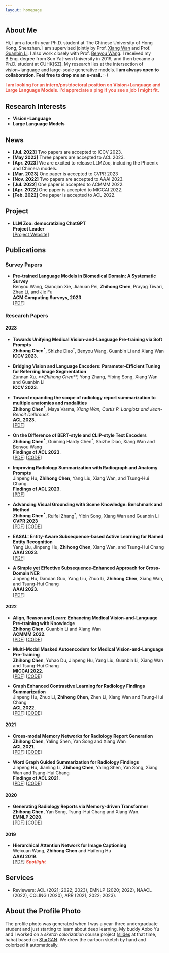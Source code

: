 ```yaml
---
layout: homepage
---
```


## About Me

Hi, I am a fourth-year Ph.D. student at The Chinese University of Hong Kong, Shenzhen. I am supervised jointly by Prof. [Xiang Wan](https://scholar.google.com/citations?user=e3_kWigAAAAJ&hl=en&oi=ao) and Prof. [Guanbin Li](http://guanbinli.com/). I also work closely with Prof. [Benyou Wang](https://wabyking.github.io/old.html). I received my B.Eng. degree from Sun Yat-sen University in 2019, and then became a Ph.D. student at CUHK(SZ). My research lies at the intersection of vision+language and large-scale generative models. **I am always open to collaboration. Feel free to drop me an e-mail.** :-)

<strong style="color:#e74d3c; font-weight:600">I am looking for an intern/postdoctoral position on **Vision+Language** and **Large Language Models**. I'd appreciate a ping if you see a job I might fit.</strong>

## Research Interests

- **Vision+Language**
- **Large Language Models** 

## News
- **[Jul. 2023]** Two papers are accepted to ICCV 2023.
- **[May  2023]** Three papers are accepted to ACL 2023.
- **[Apr. 2023]** We are excited to release LLMZoo, including the Phoenix and Chimera models.
- **[Mar. 2023]** One paper is accepted to CVPR 2023
- **[Nov. 2022]** Two papers are accepted to AAAI 2023.
- **[Jul. 2022]** One paper is accepted to ACMMM 2022.
- **[Apr. 2022]** One paper is accepted to MICCAI 2022.
- **[Feb. 2022]** One paper is accepted to ACL 2022.

## Project

- **LLM Zoo: democratizing ChatGPT**
  <br>
  **Project Leader**
  <br>
  [[Project Website]](https://github.com/FreedomIntelligence/LLMZoo)

## Publications
### Survey Papers
- **Pre-trained Language Models in Biomedical Domain: A Systematic Survey**
  <br>
  Benyou Wang, Qianqian Xie, Jiahuan Pei, **Zhihong Chen**, Prayag Tiwari, Zhao Li, and Jie Fu
  <br>
  **ACM Computing Surveys, 2023**.
  <br>
  [[PDF](https://arxiv.org/pdf/2110.05006.pdf)]

### Research Papers
#### 2023
- **Towards Unifying Medical Vision-and-Language Pre-training via Soft Prompts**
  <br>
  **Zhihong Chen<sup>*</sup>**, Shizhe Diao<sup>*</sup>, Benyou Wang, Guanbin Li and Xiang Wan
  <br>
  **ICCV 2023**.
  <br>

- **Bridging Vision and Language Encoders: Parameter-Efficient Tuning for Referring Image Segmentation**
  <br>
  Zunnan Xu<sup>*</sup>, **Zhihong Chen<sup>*</sup>**, Yong Zhang, Yibing Song, Xiang Wan and Guanbin Li
  <br>
  **ICCV 2023**.
  <br>

- **Toward expanding the scope of radiology report summarization to multiple anatomies and modalities**
  <br>
  **Zhihong Chen<sup>*</sup>**, Maya Varma<sup>*</sup>, Xiang Wan, Curtis P. Langlotz and Jean-Benoit Delbrouck<sup>*</sup>
  <br>
  **ACL 2023**.
  <br>
  [[PDF](https://aclanthology.org/2023.acl-short.41.pdf)]

- **On the Difference of BERT-style and CLIP-style Text Encoders**
  <br>
  **Zhihong Chen<sup>*</sup>**, Guiming Hardy Chen<sup>*</sup>, Shizhe Diao, Xiang Wan and Benyou Wang
  <br>
  **Findings of ACL 2023**.
  <br>
  [[PDF](https://arxiv.org/pdf/2306.03678)] [[CODE](https://github.com/zhjohnchan/bert-clip-synesthesia)]

- **Improving Radiology Summarization with Radiograph and Anatomy Prompts**
  <br>
  Jinpeng Hu, **Zhihong Chen**, Yang Liu, Xiang Wan, and Tsung-Hui Chang.
  <br>
  **Findings of ACL 2023**.
  <br>
  [[PDF](https://arxiv.org/pdf/2210.08303)]

- **Advancing Visual Grounding with Scene Knowledge: Benchmark and Method**
  <br>
  **Zhihong Chen<sup>*</sup>**, Ruifei Zhang<sup>*</sup>, Yibin Song, Xiang Wan and Guanbin Li
  <br>
  **CVPR 2023**
  <br>
  [[PDF](https://openaccess.thecvf.com/content/CVPR2023/papers/Song_Advancing_Visual_Grounding_With_Scene_Knowledge_Benchmark_and_Method_CVPR_2023_paper.pdf)] [[CODE](https://github.com/zhjohnchan/SK-VG)]

- **EASAL: Entity-Aware Subsequence-based Active Learning for Named Entity Recognition**
  <br>
  Yang Liu, Jinpeng Hu, **Zhihong Chen**, Xiang Wan, and Tsung-Hui Chang
  <br>
  **AAAI 2023**.
  <br>
  [[PDF](https://ojs.aaai.org/index.php/AAAI/article/view/26069/25841)]

- **A Simple yet Effective Subsequence-Enhanced Approach for Cross-Domain NER**
  <br>
  Jinpeng Hu, Dandan Guo, Yang Liu, Zhuo Li, **Zhihong Chen**, Xiang Wan, and Tsung-Hui Chang
  <br>
  **AAAI 2023**.
  <br>
  [[PDF](https://ojs.aaai.org/index.php/AAAI/article/view/26515/26287)]

#### 2022
- **Align, Reason and Learn: Enhancing Medical Vision-and-Language Pre-training with Knowledge**
  <br>
  **Zhihong Chen**, Guanbin Li and Xiang Wan
  <br>
  **ACMMM 2022**.
  <br>
  [[PDF](https://arxiv.org/pdf/2209.07118.pdf)] [[CODE](https://github.com/zhjohnchan/ARL)]

- **Multi-Modal Masked Autoencoders for Medical Vision-and-Language Pre-Training**
  <br>
  **Zhihong Chen**, Yuhao Du, Jinpeng Hu, Yang Liu, Guanbin Li, Xiang Wan and Tsung-Hui Chang
  <br>
  **MICCAI 2022**.
  <br>
  [[PDF](https://arxiv.org/pdf/2209.07098.pdf)] [[CODE](https://github.com/zhjohnchan/M3AE)]

- **Graph Enhanced Contrastive Learning for Radiology Findings Summarization**
  <br>
  Jinpeng Hu, Zhuo Li, **Zhihong Chen**, Zhen Li, Xiang Wan and Tsung-Hui Chang
  <br>
  **ACL 2022**.
  <br>
  [[PDF](https://arxiv.org/pdf/2204.00203.pdf)] [[CODE](https://github.com/jinpeng01/AIG_CL)]

#### 2021
- **Cross-modal Memory Networks for Radiology Report Generation**
  <br>
  **Zhihong Chen**, Yaling Shen, Yan Song and Xiang Wan
  <br>
  **ACL 2021**.
  <br>
  [[PDF](https://arxiv.org/pdf/2204.13258.pdf)] [[CODE](https://github.com/zhjohnchan/R2GenCMN)]

- **Word Graph Guided Summarization for Radiology Findings**
  <br>
  Jinpeng Hu, Jianling Li, **Zhihong Chen**, Yaling Shen, Yan Song, Xiang Wan and Tsung-Hui Chang 
  <br>
  **Findings of ACL 2021**.
  <br>
  [[PDF](https://arxiv.org/pdf/2112.09925.pdf)] [[CODE](https://github.com/jinpeng01/WGSum)]

#### 2020
- **Generating Radiology Reports via Memory-driven Transformer**
  <br>
  **Zhihong Chen**, Yan Song, Tsung-Hui Chang and Xiang Wan.
  <br>
  **EMNLP 2020**.
  <br>
  [[PDF](https://arxiv.org/pdf/2010.16056.pdf)] [[CODE](https://github.com/zhjohnchan/R2Gen)]

#### 2019
- **Hierarchical Attention Network for Image Captioning**
  <br>
  Weixuan Wang, **Zhihong Chen** and Haifeng Hu
  <br>
  **AAAI 2019**.
  <br>
  [[PDF](https://ojs.aaai.org/index.php/AAAI/article/download/4924/4797)] <strong><i style="color:#e74d3c">Spotlight</i></strong>

## Services

- Reviewers: ACL (2021; 2022; 2023), EMNLP (2020; 2022), NAACL (2022), COLING (2020), ARR (2021; 2022; 2023).

## About the Profile Photo
The profile photo was generated when I was a year-three undergraduate student and just starting to learn about deep learning. My buddy Aobo Yu and I worked on a *sketch colorization* course project ([slides](https://github.com/zhjohnchan/zhjohnchan.github.io/tree/master/assets/files/dip_slides.pdf) at that time, haha) based on [StarGAN](https://github.com/yunjey/stargan). We drew the cartoon sketch by hand and colorized it automatically.
